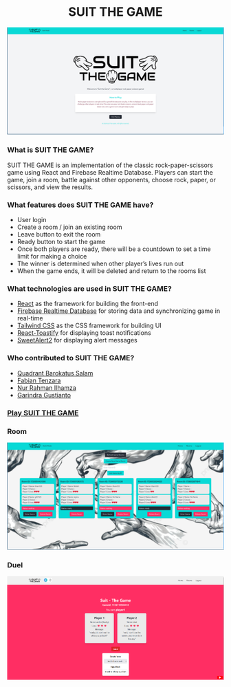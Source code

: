 <h1 align="center">SUIT THE GAME</h1>

<p align="center">
  <img src="./rock-paper-scissors-multiplayer/src/assets/landingSTG.png"/>
</p>

### What is SUIT THE GAME?

SUIT THE GAME is an implementation of the classic rock-paper-scissors game using React and Firebase Realtime Database. Players can start the game, join a room, battle against other opponents, choose rock, paper, or scissors, and view the results.

### What features does SUIT THE GAME have?

- User login
- Create a room / join an existing room
- Leave button to exit the room
- Ready button to start the game
- Once both players are ready, there will be a countdown to set a time limit for making a choice
- The winner is determined when other player’s lives run out
- When the game ends, it will be deleted and return to the rooms list

### What technologies are used in SUIT THE GAME?

- [React](https://react.dev/) as the framework for building the front-end
- [Firebase Realtime Database](https://firebase.google.com/) for storing data and synchronizing game in real-time
- [Tailwind CSS](https://tailwindcss.com/) as the CSS framework for building UI
- [React-Toastify](https://www.npmjs.com/package/react-toastify) for displaying toast notifications
- [SweetAlert2](https://www.npmjs.com/package/sweetalert2/v/6.6.1?activeTab=readme) for displaying alert messages

### Who contributed to SUIT THE GAME?

- [Quadrant Barokatus Salam](https://github.com/quadrantbs)
- [Fabian Tenzara](https://github.com/tzrfabian)
- [Nur Rahman Ilhamza](https://github.com/Ilhamza123)
- [Garindra Gustianto](https://github.com/indragusti)

### [Play SUIT THE GAME](https://suit-the-game.web.app/)

### Room

<p align="center">
  <img src="./rock-paper-scissors-multiplayer/src/assets/roomSTG.png"/>
</p>

### Duel

<p align="center">
  <img src="./rock-paper-scissors-multiplayer/src/assets/battleSTG.png"/>
</p>
